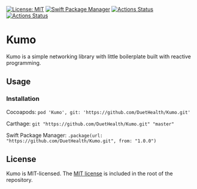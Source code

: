 [![License: MIT](https://img.shields.io/badge/License-MIT-yellow.svg)](https://opensource.org/licenses/MIT) [![Swift Package Manager](https://github.com/DuetHealth/Kumo/workflows/Swift%20Package%20Manager/badge.svg)](https://github.com/DuetHealth/Kumo/actions?query=workflow%3A%22Swift+Package+Manager%22) 
[![Actions Status](https://github.com/DuetHealth/Kumo/workflows/carthage/badge.svg)](https://github.com/DuetHealth/Kumo/actions?query=workflow%3ACarthage) 
[![Actions Status](https://github.com/DuetHealth/Kumo/workflows/cocoapods/badge.svg)](https://github.com/DuetHealth/Kumo/actions?query=workflow%3ACocoapods)

# Kumo

Kumo is a simple networking library with little boilerplate built with reactive programming.


## Usage

### Installation

Cocoapods: `pod 'Kumo', git: 'https://github.com/DuetHealth/Kumo.git'`

Carthage: `git "https://github.com/DuetHealth/Kumo.git" "master"`

Swift Package Manager: `.package(url: "https://github.com/DuetHealth/Kumo.git", from: "1.0.0")`

## License

Kumo is MIT-licensed. The [MIT license](LICENSE) is included in the root of the repository.
